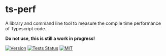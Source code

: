 # ts-perf

A library and command line tool to measure the compile time performance of Typescript code.

**Do not use, this is still a work in progress!**

[![Version](https://img.shields.io/npm/v/ts-perf?style=flat-square)](https://www.npmjs.com/package/ts-perf)
[![Tests Status](https://img.shields.io/github/actions/workflow/status/webneat/ts-perf/tests.yml?branch=main&style=flat-square)](https://github.com/webneat/ts-perf/actions?query=workflow:"Tests")
[![MIT](https://img.shields.io/npm/l/ts-perf?style=flat-square)](LICENSE)

